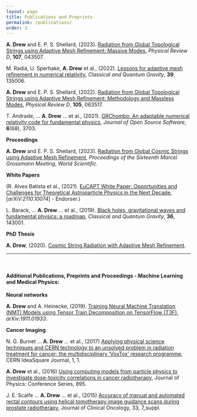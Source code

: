 ```yaml
---
layout: page
title: Publications and Preprints
permalink: /publications/
order: 3
---
```


**A. Drew** and E. P. S. Shellard, (2023). [Radiation from Global Topological Strings using Adaptive Mesh Refinement: Massive Modes](https://journals.aps.org/prd/abstract/10.1103/PhysRevD.107.043507), _Physical Review D_, **107**, 043507.

M. Radia, U. Sperhake, **A. Drew** et al., (2022). [Lessons for adaptive mesh refinement in numerical relativity](https://iopscience.iop.org/article/10.1088/1361-6382/ac6fa9), _Classical and Quantum Gravity_, **39**, 135006.

**A. Drew** and E. P. S. Shellard, (2022). [Radiation from Global Topological Strings using Adaptive Mesh Refinement: Methodology and Massless Modes](https://journals.aps.org/prd/abstract/10.1103/PhysRevD.105.063517), _Physical Review D_, **105**, 063517.

T. Andrade, ... **A. Drew** ... et al., (2021). [GRChombo: An adaptable numerical relativity code for fundamental physics](https://joss.theoj.org/papers/10.21105/joss.03703), _Journal of Open Source Software_, **6**(68), 3703.


__Proceedings__

**A. Drew** and E. P. S. Shellard, (2023). [Radiation from Global Cosmic Strings using Adaptive Mesh Refinement](https://www.worldscientific.com/worldscibooks/10.1142/13149#t=aboutBook), _Proceedings of the Sixteenth Marcel Grossmann Meeting_, _World Scientific_.

__White Papers__

(R. Alves Batista et al., (2021). [EuCAPT White Paper: Opportunities and Challenges for Theoretical Astroparticle Physics in the Next Decade](https://arxiv.org/abs/2110.10074), [*arXiV:2110.10074*] - Endorser.)

L. Barack, ... **A. Drew** ... et al., (2019). [Black holes, gravitational waves and fundamental physics: a roadmap](https://iopscience.iop.org/article/10.1088/1361-6382/ab0587), _Classical and Quantum Gravity_, **36**, 143001.

__PhD Thesis__

**A. Drew**, (2020). [Cosmic String Radiation with Adaptive Mesh Refinement](https://www.repository.cam.ac.uk/handle/1810/322596).

***

<br/>

#### Additional Publications, Preprints and Proceedings - Machine Learning and Medical Physics:

__Neural networks__

**A. Drew** and A. Heinecke, (2019). [Training Neural Machine Translation (NMT) Models using Tensor Train Decomposition on TensorFlow (T3F)](https:://arXiv:1911.01933), *arXiv:1911.01933*.

__Cancer Imaging__

N. G. Burnet ... **A. Drew** ... et al., (2017) [Applying physical science techniques and CERN technology to an unsolved problem in radiation treatment for cancer: the multidisciplinary ‘VoxTox’ research programme](https://e-publishing.cern.ch/index.php/CIJ/article/view/457), CERN IdeaSquare Journal, 1, 1.

**A. Drew** et al., (2016) [Using computing models from particle physics to investigate dose-toxicity correlations in cancer radiotherapy](https://iopscience.iop.org/article/10.1088/1742-6596/898/7/072048), Journal of Physics: Conference Series, 895.

J. E. Scaife ... **A. Drew** ... et al., (2015) [Accuracy of manual and automated rectal contours using helical tomotherapy image guidance scans during prostate radiotherapy](https://ascopubs.org/doi/abs/10.1200/jco.2015.33.7_suppl.94), Journal of Clinical Oncology, 33, 7_suppl.